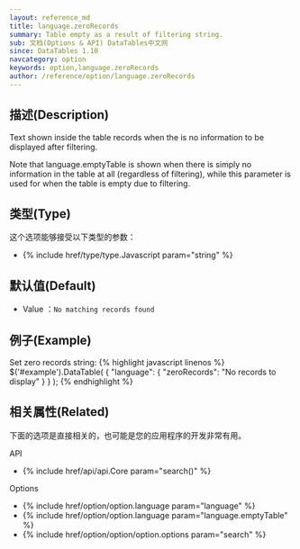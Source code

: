 ```yaml
---
layout: reference_md
title: language.zeroRecords
summary: Table empty as a result of filtering string.
sub: 文档(Options & API) DataTables中文网
since: DataTables 1.10
navcategory: option
keywords: option,language.zeroRecords
author: /reference/option/language.zeroRecords
---
```


## 描述(Description)

Text shown inside the table records when the is no information to be displayed after filtering.

Note that language.emptyTable is shown when there is simply no information in the table at all (regardless of filtering), while this parameter is used for when the table is empty due to filtering.

## 类型(Type)
这个选项能够接受以下类型的参数：

- {% include href/type/type.Javascript param="string" %}


## 默认值(Default)
- Value ：`No matching records found`

 
## 例子(Example)

Set zero records string:
{% highlight javascript linenos %}
$('#example').DataTable( {
 "language": {
     "zeroRecords": "No records to display"
   }
} );
{% endhighlight %}


## 相关属性(Related)
下面的选项是直接相关的，也可能是您的应用程序的开发非常有用。

API

- {% include href/api/api.Core param="search()" %}


Options

- {% include href/option/option.language param="language" %}
- {% include href/option/option.language param="language.emptyTable" %}
- {% include href/option/option/option.options param="search" %}